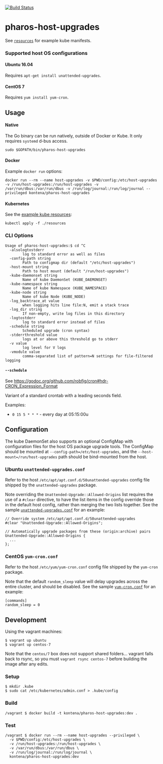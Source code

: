 [![Build Status](https://travis-ci.com/kontena/pharos-host-upgrades.svg?token=pcXcAqCByqv2epJ6v1zo&branch=master)](https://travis-ci.com/kontena/pharos-host-upgrades)

# pharos-host-upgrades

See [`resources`](./resources) for example kube manifests.

### Supported host OS configurations

#### Ubuntu 16.04

Requires `apt-get install unattended-upgrades`.

#### CentOS 7

Requires `yum install yum-cron`.

## Usage

#### Native

The Go binary can be run natively, outside of Docker or Kube. It only requires `systemd` d-bus access.

    sudo $GOPATH/bin/pharos-host-upgrades

#### Docker

Example `docker run` options:

    docker run --rm --name host-upgrades -v $PWD/config:/etc/host-upgrades -v /run/host-upgrades:/run/host-upgrades -v /var/run/dbus:/var/run/dbus -v /run/log/journal:/run/log/journal --privileged kontena/pharos-host-upgrades

#### Kubernetes

See the [example kube resources](./resources):

    kubectl apply -f ./resources

### CLI Options
```
Usage of pharos-host-upgrades:$ cd ^C
  -alsologtostderr
    	log to standard error as well as files
  -config-path string
    	Path to configmap dir (default "/etc/host-upgrades")
  -host-mount string
    	Path to host mount (default "/run/host-upgrades")
  -kube-daemonset string
    	Name of kube DaemonSet (KUBE_DAEMONSET)
  -kube-namespace string
    	Name of kube Namespace (KUBE_NAMESPACE)
  -kube-node string
    	Name of kube Node (KUBE_NODE)
  -log_backtrace_at value
    	when logging hits line file:N, emit a stack trace
  -log_dir string
    	If non-empty, write log files in this directory
  -logtostderr
    	log to standard error instead of files
  -schedule string
    	Scheduled upgrade (cron syntax)
  -stderrthreshold value
    	logs at or above this threshold go to stderr
  -v value
    	log level for V logs
  -vmodule value
    	comma-separated list of pattern=N settings for file-filtered logging
```

#### `--schedule`

See https://godoc.org/github.com/robfig/cron#hdr-CRON_Expression_Format

Variant of a standard crontab with a leading seconds field.

Examples:

* `0 15 5 * * *` - every day at 05:15:00u

## Configuration

The kube DaemonSet also supports an optional ConfigMap with configuration files for the host OS package upgrade tools. The ConfigMap should be mounted at `--config-path=/etc/host-upgrades`, and the `--host-mount=/run/host-upgrades` path should be bind-mounted from the host.

### Ubuntu `unattended-upgrades.conf`

Refer to the host `/etc/apt/apt.conf.d/50unattended-upgrades` config file shipped by the `unattended-upgrades` package.

Note overriding the `Unattended-Upgrade::Allowed-Origins` list requires the use of a `#clear` directive, to have the list items in the config override those in the default host config, rather than merging the two lists together. See the sample [`unattended-upgrades.conf`](./config/unattended-upgrades.conf) for an example:

```
// Override system /etc/apt/apt.conf.d/50unattended-upgrades
#clear "Unattended-Upgrade::Allowed-Origins";

// Automatically upgrade packages from these (origin:archive) pairs
Unattended-Upgrade::Allowed-Origins {
  ...
};
```

### CentOS `yum-cron.conf`

Refer to the host `/etc/yum/yum-cron.conf` config file shipped by the `yum-cron` package.

Note that the default `random_sleep` value will delay upgrades across the entire cluster, and should be disabled. See the sample [`yum-cron.conf`](./config/yum-cron.conf) for an example:

```
[commands]
random_sleep = 0
```

## Development

Using the vagrant machines:

    $ vagrant up ubuntu
    $ vagrant up centos-7

Note that the `centos/7` box does not support shared folders... vagrant falls back to rsync, so you must `vagrant rsync centos-7` before building the image after any edits.

### Setup

    $ mkdir .kube
    $ sudo cat /etc/kubernetes/admin.conf > .kube/config

### Build

    /vagrant $ docker build -t kontena/pharos-host-upgrades:dev .

### Test

    /vagrant $ docker run --rm --name host-upgrades --privileged \
      -v $PWD/config:/etc/host-upgrades \
      -v /run/host-upgrades:/run/host-upgrades \
      -v /var/run/dbus:/var/run/dbus \
      -v /run/log/journal:/run/log/journal \
      kontena/pharos-host-upgrades:dev
